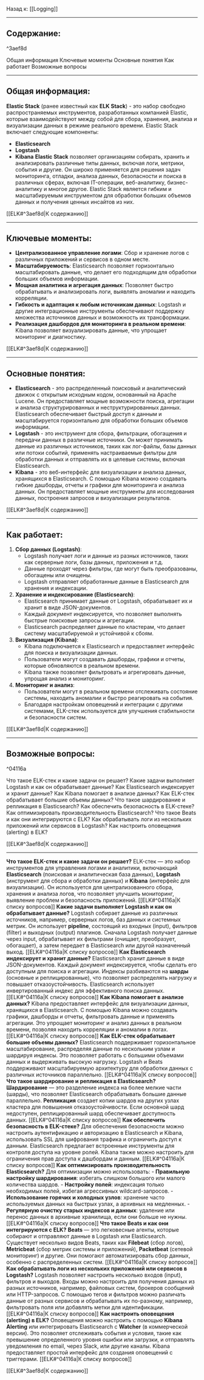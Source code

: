 Назад к: [[Logging]]

---
## Содержание:

^3aef8d

Общая информация
Ключевые моменты
Основные понятия
Как работает
Возможные вопросы

---
## Общая информация:
**Elastic Stack** (ранее известный как **ELK Stack**) - это набор свободно распространяемых инструментов, разработанных компанией Elastic, которые взаимодействуют между собой для сбора, хранения, анализа и визуализации данных в режиме реального времени. Elastic Stack включает следующие компоненты:
- **Elasticsearch**
- **Logstash**
- **Kibana**
**Elastic Stack** позволяет организациям собирать, хранить и анализировать различные типы данных, включая логи, метрики, события и другие. Он широко применяется для решения задач мониторинга, отладки, анализа данных, безопасности и поиска в различных сферах, включая IT-операции, веб-аналитику, бизнес-аналитику и многое другое. Elastic Stack является гибким и масштабируемым инструментом для обработки больших объемов данных и получения ценных инсайтов из них.

[[ELK#^3aef8d|К содержанию]]

---
## Ключевые моменты:
- **Централизованное управление логами**: Сбор и хранение логов с различных приложений и сервисов в одном месте.
- **Масштабируемость**: Elasticsearch позволяет горизонтально масштабировать данные, что делает его подходящим для обработки больших объемов информации.
- **Мощная аналитика и агрегация данных**: Позволяет быстро обрабатывать и анализировать логи, выявлять аномалии и находить корреляции.
- **Гибкость и адаптация к любым источникам данных**: Logstash и другие интеграционные инструменты обеспечивают поддержку множества источников данных и возможность их трансформации.
- **Реализация дашбордов для мониторинга в реальном времени**: Kibana позволяет визуализировать данные, что упрощает мониторинг и диагностику.

[[ELK#^3aef8d|К содержанию]]

---
## Основные понятия:
- **Elasticsearch** - это распределенный поисковый и аналитический движок с открытым исходным кодом, основанный на Apache Lucene. Он предоставляет мощные возможности поиска, агрегации и анализа структурированных и неструктурированных данных. Elasticsearch обеспечивает быстрый доступ к данным и масштабируется горизонтально для обработки больших объемов информации.
- **Logstash** - это инструмент для сбора, фильтрации, обогащения и передачи данных в различные источники. Он может принимать данные из различных источников, таких как лог-файлы, базы данных или потоки событий, применять настраиваемые фильтры для обработки данных и отправлять их в целевые системы, включая Elasticsearch.
- **Kibana** - это веб-интерфейс для визуализации и анализа данных, хранящихся в Elasticsearch. С помощью Kibana можно создавать гибкие дашборды, отчеты и графики для мониторинга и анализа данных. Он предоставляет мощные инструменты для исследования данных, построения запросов и визуализации результатов.

[[ELK#^3aef8d|К содержанию]]

---
## Как работает:
1. **Сбор данных (Logstash)**:
    - Logstash получает логи и данные из разных источников, таких как серверные логи, базы данных, приложения и т.д.
    - Данные проходят через фильтры, где могут быть преобразованы, обогащены или очищены.
    - Logstash отправляет обработанные данные в Elasticsearch для хранения и индексации.
2. **Хранение и индексирование (Elasticsearch)**:
    - Elasticsearch принимает данные от Logstash, обрабатывает их и хранит в виде JSON-документов.
    - Каждый документ индексируется, что позволяет выполнять быстрые поисковые запросы и агрегации.
    - Elasticsearch распределяет данные по кластерам, что делает систему масштабируемой и устойчивой к сбоям.
3. **Визуализация (Kibana)**:
    - Kibana подключается к Elasticsearch и предоставляет интерфейс для поиска и визуализации данных.
    - Пользователи могут создавать дашборды, графики и отчеты, которые обновляются в реальном времени.
    - Kibana также позволяет фильтровать и агрегировать данные, упрощая анализ и мониторинг.
4. **Мониторинг и анализ**:
    - Пользователи могут в реальном времени отслеживать состояние системы, находить аномалии и быстро реагировать на события.
    - Благодаря настройкам оповещений и интеграции с другими системами, ELK-стек используется для улучшения стабильности и безопасности систем.

[[ELK#^3aef8d|К содержанию]]

---
## Возможные вопросы:

^04116a

Что такое ELK-стек и какие задачи он решает?
Какие задачи выполняет Logstash и как он обрабатывает данные?
Как Elasticsearch индексирует и хранит данные?
Как Kibana помогает в анализе данных?
Как ELK-стек обрабатывает большие объемы данных?
Что такое шардирование и репликация в Elasticsearch?
Как обеспечить безопасность в ELK-стеке?
Как оптимизировать производительность Elasticsearch?
Что такое Beats и как они интегрируются с ELK?
Как обрабатывать логи из нескольких приложений или сервисов в Logstash?
Как настроить оповещения (alerting) в ELK?

[[ELK#^3aef8d|К содержанию]]

---
**Что такое ELK-стек и какие задачи он решает?**
	ELK-стек — это набор инструментов для управления логами и аналитики, включающий **Elasticsearch** (поисковая и аналитическая база данных), **Logstash** (инструмент для сбора и обработки данных) и **Kibana** (интерфейс для визуализации). Он используется для централизованного сбора, хранения и анализа логов, что позволяет улучшить мониторинг, выявление проблем и безопасность приложений.
[[ELK#^04116a|К списку вопросов]]
**Какие задачи выполняет Logstash и как он обрабатывает данные?**
	Logstash собирает данные из различных источников, например, серверных логов, баз данных и системных метрик. Он использует **pipeline**, состоящий из входных (input), фильтров (filter) и выходных (output) плагинов. Сначала Logstash получает данные через input, обрабатывает их фильтрами (очищает, преобразует, обогащает), а затем передает в Elasticsearch или другой назначенный выход.
[[ELK#^04116a|К списку вопросов]]
**Как Elasticsearch индексирует и хранит данные?**
	Elasticsearch хранит данные в виде JSON-документов. Каждый документ индексируется, чтобы сделать его доступным для поиска и агрегации. Индексы разбиваются на **шарды** (основные и реплицированные), что позволяет распределять нагрузку и повышает отказоустойчивость. Elasticsearch использует инвертированный индекс для эффективного поиска данных.
[[ELK#^04116a|К списку вопросов]]
**Как Kibana помогает в анализе данных?**
	Kibana предоставляет интерфейс для визуализации данных, хранящихся в Elasticsearch. С помощью Kibana можно создавать графики, дашборды и отчеты, фильтровать данные и применять агрегации. Это упрощает мониторинг и анализ данных в реальном времени, позволяя находить корреляции и аномалии в логах.
[[ELK#^04116a|К списку вопросов]]
**Как ELK-стек обрабатывает большие объемы данных?**
	Elasticsearch поддерживает горизонтальное масштабирование, распределяя данные по нескольким узлам и шардируя индексы. Это позволяет работать с большими объемами данных и выдерживать высокую нагрузку. Logstash и Beats поддерживают масштабируемую архитектуру для обработки данных с различных источников параллельно.
[[ELK#^04116a|К списку вопросов]]
**Что такое шардирование и репликация в Elasticsearch?**
	**Шардирование** — это разделение индекса на более мелкие части (шарды), что позволяет Elasticsearch обрабатывать большие данные параллельно. **Репликация** создает копии шардов на других узлах кластера для повышения отказоустойчивости. Если основной шард недоступен, реплицированный шард обеспечивает доступность данных.
[[ELK#^04116a|К списку вопросов]]
**Как обеспечить безопасность в ELK-стеке?**
	Для обеспечения безопасности можно настроить аутентификацию и авторизацию в Elasticsearch и Kibana, использовать SSL для шифрования трафика и ограничить доступ к данным. Elasticsearch предлагает встроенные инструменты для контроля доступа на уровне ролей. Kibana также можно настроить для ограничения прав доступа к дашбордам и данным.
[[ELK#^04116a|К списку вопросов]]
**Как оптимизировать производительность Elasticsearch?**
	Для оптимизации можно использовать: 
	- **Правильную настройку шардирования**: избегать слишком большого или малого количества шардов. 
	- **Настройку полей**: индексация только необходимых полей, избегая агрессивных wildcard-запросов. 
	- **Использование горячих и холодных узлов**: хранение часто используемых данных на быстрых узлах, а архивных на медленных. 
	- **Регулярную очистку старых индексов и данных**: удаление или перенос данных в архивные хранилища, если они больше не нужны.
[[ELK#^04116a|К списку вопросов]]
**Что такое Beats и как они интегрируются с ELK?**
	**Beats** — это легковесные агенты, которые собирают и отправляют данные в Logstash или Elasticsearch. Существует несколько видов Beats, таких как **Filebeat** (сбор логов), **Metricbeat** (сбор метрик системы и приложений), **Packetbeat** (сетевой мониторинг) и другие. Они помогают автоматизировать сбор данных, особенно с распределенных систем.
[[ELK#^04116a|К списку вопросов]]
**Как обрабатывать логи из нескольких приложений или сервисов в Logstash?**
	Logstash позволяет настроить несколько входов (input), фильтров и выходов. Входы можно настроить для получения данных из разных источников, например, файловых систем, брокеров сообщений или HTTP-запросов. С помощью тегов и фильтров можно различать данные от разных сервисов и обрабатывать их по-разному, например, фильтровать поля или добавлять метки для идентификации.
[[ELK#^04116a|К списку вопросов]]
**Как настроить оповещения (alerting) в ELK?**
	Оповещения можно настроить с помощью **Kibana Alerting** или интегрировать Elasticsearch с **Watcher** (в коммерческой версии). Это позволяет отслеживать события и условия, такие как превышение определенного уровня ошибки или загрузки, и отправлять уведомления по email, через Slack, или другие каналы. Kibana предоставляет простой интерфейс для создания оповещений с триггерами.
[[ELK#^04116a|К списку вопросов]]

[[ELK#^3aef8d|К содержанию]]

